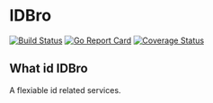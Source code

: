 # IDBro

[![Build Status](https://travis-ci.org/idbro/idbro.svg?branch=master)](https://travis-ci.org/idbro/idbro)
[![Go Report Card](https://goreportcard.com/badge/github.com/idbro/idbro)](https://goreportcard.com/report/github.com/idbro/idbro)
[![Coverage Status](https://coveralls.io/repos/github/idbro/idbro/badge.svg?branch=master)](https://coveralls.io/github/idbro/idbro?branch=master)

## What id IDBro

A flexiable id related services. 
